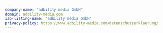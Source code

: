 ```yaml
---
company-name: "adbility media GmbH"
domain: adbility-media.com
iab-listing-name: "adbility media GmbH"
privacy-policy: https://www.adbility-media.com/datenschutzerklaerung/
---
```

